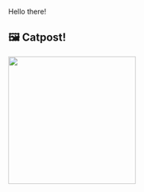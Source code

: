 Hello there!



## 🖼️ Catpost!

<sub>
    <img src="https://cdn2.thecatapi.com/images/MTc0Nzk1Ng.jpg" height="256">
</sub>

